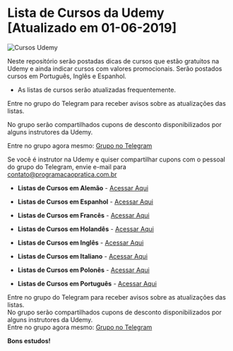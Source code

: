 # Lista de Cursos da Udemy [Atualizado em 01-06-2019]


![Cursos Udemy](https://programacaopratica.com.br/wp-content/uploads/2019/04/imagem_git.jpg)


Neste repositório serão postadas dicas de cursos que estão gratuitos na Udemy e ainda indicar cursos com valores promocionais. Serão postados cursos em Português, Inglês e Espanhol.

  - As listas de cursos serão atualizadas frequentemente.

Entre no grupo do Telegram para receber avisos sobre as atualizações das listas. 

No grupo serão compartilhados cupons de desconto disponibilizados por alguns instrutores da Udemy.

Entre no grupo agora mesmo: [Grupo no Telegram](http://bit.ly/2UvKbVX)

Se você é instrutor na Udemy e quiser compartilhar cupons com o pessoal do grupo do Telegram, envie e-mail para contato@programacaopratica.com.br

  - **Listas de Cursos em Alemão** - [Acessar Aqui](https://github.com/ProgramacaoPratica/CursosUdemy/tree/master/Cursos%20em%20Alem%C3%A3o)
  
  - **Listas de Cursos em Espanhol** - [Acessar Aqui](https://github.com/ProgramacaoPratica/CursosUdemy/tree/master/Cursos%20em%20Espanhol) 

  - **Listas de Cursos em Francês** - [Acessar Aqui](https://github.com/ProgramacaoPratica/CursosUdemy/tree/master/Cursos%20em%20Franc%C3%AAs) 
  
  - **Listas de Cursos em Holandês** - [Acessar Aqui](https://github.com/ProgramacaoPratica/CursosUdemy/tree/master/Cursos%20em%20Holand%C3%AAs) 
  
  - **Listas de Cursos em Inglês** - [Acessar Aqui](https://github.com/ProgramacaoPratica/CursosUdemy/tree/master/Cursos%20em%20Ingl%C3%AAs) 
  
  - **Listas de Cursos em Italiano** - [Acessar Aqui](https://github.com/ProgramacaoPratica/CursosUdemy/tree/master/Cursos%20em%20Italiano) 
  
  - **Listas de Cursos em Polonês** - [Acessar Aqui](https://github.com/ProgramacaoPratica/CursosUdemy/tree/master/Cursos%20em%20Polon%C3%AAs) 

  - **Listas de Cursos em Português** - [Acessar Aqui](https://github.com/ProgramacaoPratica/CursosUdemy/tree/master/Cursos%20em%20Portugu%C3%AAs)
  
Entre no grupo do Telegram para receber avisos sobre as atualizações das listas.  
No grupo serão compartilhados cupons de desconto disponibilizados por alguns instrutores da Udemy.  
Entre no grupo agora mesmo: [Grupo no Telegram](http://bit.ly/2UvKbVX)

**Bons estudos!**
